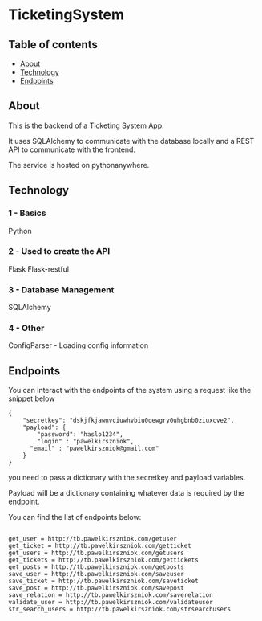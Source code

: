 # TicketingSystem

## Table of contents
* [About](#about)
* [Technology](#Technology)
* [Endpoints](#endpoints)


## About
This is the backend of a Ticketing System App. 

It uses SQLAlchemy to communicate with the database locally and a REST API to communicate with the frontend. 

The service is hosted on pythonanywhere. 

## Technology


### 1 - Basics

Python

### 2 -  Used to create the API 

Flask 
Flask-restful 

### 3 - Database Management

SQLAlchemy

### 4 - Other 

ConfigParser - Loading config information

## Endpoints

You can interact with the endpoints of the system using a request like the snippet below 

```
{
	"secretkey": "dskjfkjawnvciuwhvbiu0qewgry0uhgbnb0ziuxcve2",
	"payload": {
		"password": "haslo1234",
		"login" : "pawelkirszniok",
	  "email" : "pawelkirszniok@gmail.com"
	}
}

```
you need to pass a dictionary with the secretkey and payload variables. 

Payload will be a dictionary containing whatever data is required by the endpoint. 

You can find the list of endpoints below: 

```

get_user = http://tb.pawelkirszniok.com/getuser
get_ticket = http://tb.pawelkirszniok.com/getticket
get_users = http://tb.pawelkirszniok.com/getusers
get_tickets = http://tb.pawelkirszniok.com/gettickets
get_posts = http://tb.pawelkirszniok.com/getposts
save_user = http://tb.pawelkirszniok.com/saveuser
save_ticket = http://tb.pawelkirszniok.com/saveticket
save_post = http://tb.pawelkirszniok.com/savepost
save_relation = http://tb.pawelkirszniok.com/saverelation
validate_user = http://tb.pawelkirszniok.com/validateuser
str_search_users = http://tb.pawelkirszniok.com/strsearchusers

```

